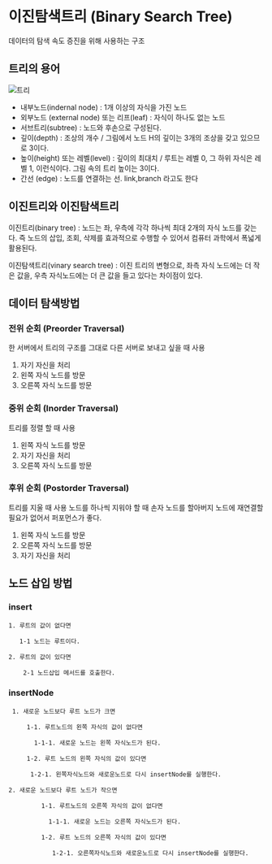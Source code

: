 # 이진탐색트리 (Binary Search Tree)
데이터의 탐색 속도 증진을 위해 사용하는 구조

## 트리의 용어
![트리](https://media.vlpt.us/images/glassestae/post/c44204b1-5ffc-403b-88f6-d0ede62a4d6a/tree-terms.png)


- 내부노드(indernal node) : 1개 이상의 자식을 가진 노드
- 외부노드 (external node) 또는 리프(leaf) : 자식이 하나도 없는 노드
- 서브트리(subtree) : 노드와 후손으로 구성된다.
- 깊이(depth) : 조상의 개수 / 그림에서 노드 H의 깊이는 3개의 조상을 갖고 있으므로 3이다.
- 높이(height) 또는 레벨(level) : 깊이의 최대치 / 루트는 레벨 0, 그 하위 자식은 레벨 1, 이런식이다. 그림 속의 트리 높이는 3이다.
- 간선 (edge) : 노드를 연결하는 선. link,branch 라고도 한다

## 이진트리와 이진탐색트리
이진트리(binary tree) : 노드는 좌, 우측에 각각 하나씩 최대 2개의 자식 노드를 갖는다. 즉 노드의 삽입, 조회, 삭제를 효과적으로 수행할 수 있어서 컴퓨터 과학에서 폭넓게 활용된다.

이진탐색트리(vinary search tree) : 이진 트리의 변형으로, 좌측 자식 노드에는 더 작은 값을, 우측 자식노드에는 더 큰 값을 들고 있다는 차이점이 있다.

## 데이터 탐색방법
### 전위 순회 (Preorder Traversal)
한 서버에서 트리의 구조를 그대로 다른 서버로 보내고 싶을 때 사용
1. 자기 자신을 처리
2. 왼쪽 자식 노드를 방문
3. 오른쪽 자식 노드를 방문


### 중위 순회 (Inorder Traversal)
트리를  정렬 할 때 사용
1. 왼쪽 자식 노드를 방문
2. 자기 자신을 처리
3. 오른쪽 자식 노드를 방문

### 후위 순회 (Postorder Traversal)
트리를 지울 때 사용 노드를 하나씩 지워야 할 때 손자 노드를 할아버지 노드에 재연결할 필요가 없어서 퍼포먼스가 좋다.
1. 왼쪽 자식 노드를 방문
2. 오른쪽 자식 노드를 방문
3. 자기 자신을 처리


## 노드 삽입 방법

### insert
```
1. 루트의 값이 없다면
   
   1-1 노드는 루트이다.

2. 루트의 값이 있다면
    
    2-1 노드삽입 메서드를 호출한다.
```

### insertNode
```
 1. 새로운 노드보다 루트 노드가 크면
         
     1-1. 루트노드의 왼쪽 자식의 값이 없다면

       1-1-1. 새로운 노드는 왼쪽 자식노드가 된다.
        
     1-2. 루트 노드의 왼쪽 자식의 값이 있다면

      1-2-1. 왼쪽자식노드와 새로운노드로 다시 insertNode를 실행한다.

2. 새로운 노드보다 루트 노드가 작으면

         1-1. 루트노드의 오른쪽 자식의 값이 없다면

           1-1-1. 새로운 노드는 오른쪽 자식노드가 된다.
         
         1-2. 루트 노드의 오른쪽 자식의 값이 있다면

            1-2-1. 오른쪽자식노드와 새로운노드로 다시 insertNode를 실행한다.
 ```  
   
      